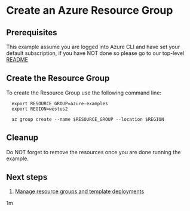 
# Create an Azure Resource Group

## Prerequisites

This example assume you are logged into Azure CLI and have set your default
subscription, if you have NOT done so please go to our top-level
[README](../../)

## Create the Resource Group

To create the Resource Group use the following command line:

```
  export RESOURCE_GROUP=azure-examples
  export REGION=westus2
```

<!-- GitHub workflow

export RESOURCE_GROUP=azure-examples-$RANDOM

  -->

```
  az group create --name $RESOURCE_GROUP --location $REGION
```

<!-- GitHub workflow

export RESULT=$(az group show --name $RESOURCE_GROUP --output tsv --query properties.provisioningState)
az group delete --name $RESOURCE_GROUP --yes || true
if [[ "$RESULT" != Succeeded ]]; then
  exit 1
fi
  -->

## Cleanup

Do NOT forget to remove the resources once you are done running the example.

## Next steps

1. [Manage resource groups and template deployments](https://docs.microsoft.com/en-us/cli/azure/group)

1m
